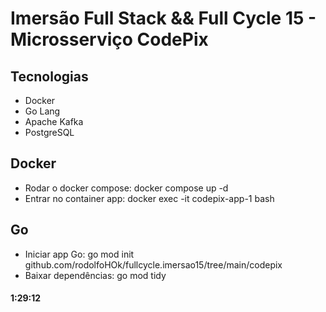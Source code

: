 # Imersão Full Stack && Full Cycle 15 - Microsserviço CodePix

## Tecnologias

- Docker
- Go Lang
- Apache Kafka
- PostgreSQL

## Docker

- Rodar o docker compose: docker compose up -d
- Entrar no container app: docker exec -it codepix-app-1 bash 

## Go

- Iniciar app Go: go mod init github.com/rodolfoHOk/fullcycle.imersao15/tree/main/codepix
- Baixar dependências: go mod tidy

#### 1:29:12
